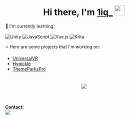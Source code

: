 <h1 align="center">Hi there, I'm <a href="https://oneiq.live/" target="_blank">1iq_</a> <img
src="https://github.com/blackcater/blackcater/raw/main/images/Hi.gif" height="32" /></h1>

:page_with_curl: I'm currently learning:
<br><br>
![Unity](https://img.shields.io/badge/unity-%23000000.svg?style=for-the-badge&logo=unity&logoColor=white)
![JavaScript](https://img.shields.io/badge/javascript-%23323330.svg?style=for-the-badge&logo=javascript&logoColor=%23F7DF1E)
![Vue.js](https://img.shields.io/badge/vuejs-%2335495e.svg?style=for-the-badge&logo=vuedotjs&logoColor=%234FC08D)
![Krita](https://img.shields.io/badge/krita--(art)-white.svg?style=for-the-badge&logo=krita&logoColor=black)

:star: Here are some projects that I'm working on:
- [UniversalVR](https://github.com/UniversalVirtualResort)
- [Hypickle](https://github.com/HypickleServer)
- [ThemeParksPro](https://github.com/ThemeParksPro)
<h1 align="center">
<img src="https://bad-apple-github-readme.vercel.app/api?show_bg=1&username=ryanrox333&theme=dark">
</h1>
<br>

**Contact:**
<br>
<img src="https://img.shields.io/badge/-iq%232360-%2336393F?style=for-the-badge&logo=discord"></img>
